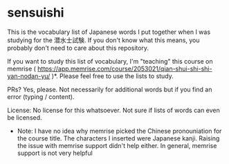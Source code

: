# sensuishi

This is the vocabulary list of Japanese words I put together when I was studying for the 潜水士試験. If you don't know what this means, you probably don't need to care about this repository.

If you want to study this list of vocabulary, I'm "teaching" this course on memrise ( https://app.memrise.com/course/2053021/qian-shui-shi-shi-yan-nodan-yu/ )*. Please feel free to use the lists to study.

PRs? Yes, please. Not necessarily for additional words but if you find an error (typing / content).

License: No license for this whatsoever. Not sure if lists of words can even be licensed.

* Note: I have no idea why memrise picked the Chinese pronouniation for the course title. The characters I inserted were Japanese kanji. Raising the issue with memrise support didn't help either. In general, memrise support is not very helpful
